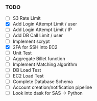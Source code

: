 ### TODO
- [ ] S3 Rate Limit
- [x] Add Login Attempt Limit / user
- [ ] Add Login Attempt Limit / IP
- [ ] Add DB Call Limit / user
- [ ] Implement scrypt
- [x] 2FA for SSH into EC2
- [ ] Unit Test
- [ ] Aggregate Billet function 
- [ ] Implement Matching algorithm
- [ ] DB Load Test
- [ ] EC2 Load Test
- [ ] Complete Database Schema
- [ ] Account creation/notification pipeline
- [ ] Look into dask for SAS -> Python
